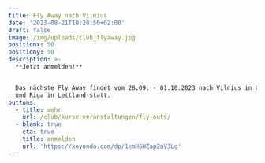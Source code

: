 ```yaml
---
title: Fly Away nach Vilnius
date: '2023-08-21T10:28:50+02:00'
draft: false
image: /img/uploads/club_flyaway.jpg
positionx: 50
positiony: 50
description: >-
  **Jetzt anmelden!**


  Das nächste Fly Away findet vom 28.09. - 01.10.2023 nach Vilnius in Litauen
  und Riga in Lettland statt.
buttons:
  - title: mehr
    url: /club/kurse-veranstaltungen/fly-outs/
  - blank: true
    cta: true
    title: anmelden
    url: 'https://xoyondo.com/dp/1emH6HZap2aV3Lg'
---
```


